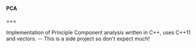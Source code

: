 #### PCA
===

Implementation of Principle Component analysis written in C++, uses C++11 and vectors. -- This is a side project so don't expect much!
